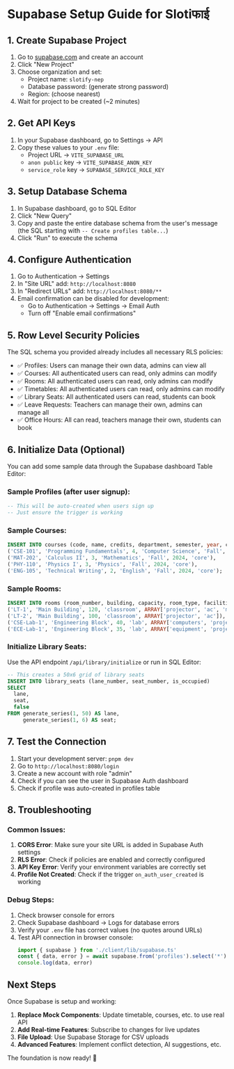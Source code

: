 # Supabase Setup Guide for Slotiफाई

## 1. Create Supabase Project

1. Go to [supabase.com](https://supabase.com) and create an account
2. Click "New Project"
3. Choose organization and set:
   - Project name: `slotify-nep`
   - Database password: (generate strong password)
   - Region: (choose nearest)
4. Wait for project to be created (~2 minutes)

## 2. Get API Keys

1. In your Supabase dashboard, go to Settings → API
2. Copy these values to your `.env` file:
   - Project URL → `VITE_SUPABASE_URL`
   - `anon public` key → `VITE_SUPABASE_ANON_KEY`
   - `service_role` key → `SUPABASE_SERVICE_ROLE_KEY`

## 3. Setup Database Schema

1. In Supabase dashboard, go to SQL Editor
2. Click "New Query"
3. Copy and paste the entire database schema from the user's message (the SQL starting with `-- Create profiles table...`)
4. Click "Run" to execute the schema

## 4. Configure Authentication

1. Go to Authentication → Settings
2. In "Site URL" add: `http://localhost:8080`
3. In "Redirect URLs" add: `http://localhost:8080/**`
4. Email confirmation can be disabled for development:
   - Go to Authentication → Settings → Email Auth
   - Turn off "Enable email confirmations"

## 5. Row Level Security Policies

The SQL schema you provided already includes all necessary RLS policies:
- ✅ Profiles: Users can manage their own data, admins can view all
- ✅ Courses: All authenticated users can read, only admins can modify
- ✅ Rooms: All authenticated users can read, only admins can modify
- ✅ Timetables: All authenticated users can read, only admins can modify
- ✅ Library Seats: All authenticated users can read, students can book
- ✅ Leave Requests: Teachers can manage their own, admins can manage all
- ✅ Office Hours: All can read, teachers manage their own, students can book

## 6. Initialize Data (Optional)

You can add some sample data through the Supabase dashboard Table Editor:

### Sample Profiles (after user signup):
```sql
-- This will be auto-created when users sign up
-- Just ensure the trigger is working
```

### Sample Courses:
```sql
INSERT INTO courses (code, name, credits, department, semester, year, course_type) VALUES
('CSE-101', 'Programming Fundamentals', 4, 'Computer Science', 'Fall', 2024, 'core'),
('MAT-202', 'Calculus II', 3, 'Mathematics', 'Fall', 2024, 'core'),
('PHY-110', 'Physics I', 3, 'Physics', 'Fall', 2024, 'core'),
('ENG-105', 'Technical Writing', 2, 'English', 'Fall', 2024, 'core');
```

### Sample Rooms:
```sql
INSERT INTO rooms (room_number, building, capacity, room_type, facilities) VALUES
('LT-1', 'Main Building', 120, 'classroom', ARRAY['projector', 'ac', 'microphone']),
('LT-2', 'Main Building', 100, 'classroom', ARRAY['projector', 'ac']),
('CSE-Lab-1', 'Engineering Block', 40, 'lab', ARRAY['computers', 'projector', 'ac']),
('ECE-Lab-1', 'Engineering Block', 35, 'lab', ARRAY['equipment', 'projector']);
```

### Initialize Library Seats:
Use the API endpoint `/api/library/initialize` or run in SQL Editor:
```sql
-- This creates a 50x6 grid of library seats
INSERT INTO library_seats (lane_number, seat_number, is_occupied)
SELECT 
  lane,
  seat,
  false
FROM generate_series(1, 50) AS lane,
     generate_series(1, 6) AS seat;
```

## 7. Test the Connection

1. Start your development server: `pnpm dev`
2. Go to `http://localhost:8080/login`
3. Create a new account with role "admin"
4. Check if you can see the user in Supabase Auth dashboard
5. Check if profile was auto-created in profiles table

## 8. Troubleshooting

### Common Issues:

1. **CORS Error**: Make sure your site URL is added in Supabase Auth settings
2. **RLS Error**: Check if policies are enabled and correctly configured
3. **API Key Error**: Verify your environment variables are correctly set
4. **Profile Not Created**: Check if the trigger `on_auth_user_created` is working

### Debug Steps:

1. Check browser console for errors
2. Check Supabase dashboard → Logs for database errors
3. Verify your `.env` file has correct values (no quotes around URLs)
4. Test API connection in browser console:
   ```javascript
   import { supabase } from './client/lib/supabase.ts'
   const { data, error } = await supabase.from('profiles').select('*')
   console.log(data, error)
   ```

## Next Steps

Once Supabase is setup and working:

1. **Replace Mock Components**: Update timetable, courses, etc. to use real API
2. **Add Real-time Features**: Subscribe to changes for live updates
3. **File Upload**: Use Supabase Storage for CSV uploads
4. **Advanced Features**: Implement conflict detection, AI suggestions, etc.

The foundation is now ready! 🚀
